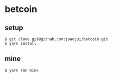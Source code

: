 # betcoin

## setup

`````
$ git clone git@github.com:joaogui/betcoin.git
$ yarn install
`````

## mine
`````
$ yarn run mine
`````
